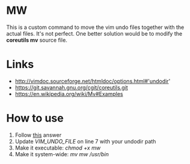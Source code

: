 # MW
This is a custom command to move the vim undo files together with the actual files.
It's not perfect. One better solution would be to modify the **coreutils mv** source file.

# Links
- http://vimdoc.sourceforge.net/htmldoc/options.html#'undodir'
- https://git.savannah.gnu.org/cgit/coreutils.git
- https://en.wikipedia.org/wiki/Mv#Examples

# How to use
1. Follow [this](https://vi.stackexchange.com/questions/6/how-can-i-use-the-undofile) answer
2. Update *VIM_UNDO_FILE* on line 7 with your undodir path 
3. Make it executable: *chmod +x mw*
4. Make it system-wide: *mv mw /usr/bin*
